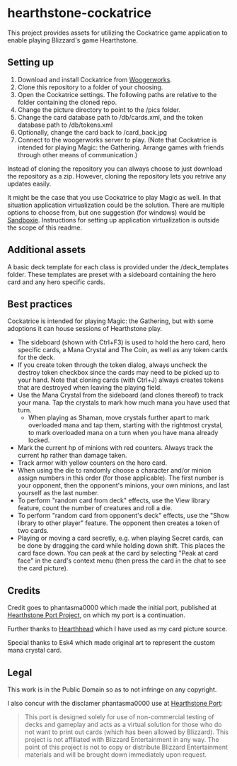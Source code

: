 # hearthstone-cockatrice

This project provides assets for utilizing the Cockatrice game application to enable playing Blizzard's game Hearthstone.

## Setting up

1. Download and install Cockatrice from [Woogerworks](http://woogerworks.com/).
1. Clone this repository to a folder of your choosing.
1. Open the Cockatrice settings. The following paths are relative to the folder containing the cloned repo.
  1. Change the picture directory to point to the /pics folder.
  1. Change the card database path to /db/cards.xml, and the token database path to /db/tokens.xml
  1. Optionally, change the card back to /card_back.jpg
1. Connect to the woogerworks server to play. (Note that Cockatrice is intended for playing Magic: the Gathering. Arrange games with friends through other means of communication.)

Instead of cloning the repository you can always choose to just download the repository as a zip. However, cloning the repository lets you retrive any updates easily.

It might be the case that you use Cockatrice to play Magic as well. In that situation application virtualization could be the solution. There are multiple options to choose from, but one suggestion (for windows) would be [Sandboxie](http://www.sandboxie.com/). Instructions for setting up application virtualization is outside the scope of this readme.    

## Additional assets

A basic deck template for each class is provided under the /deck_templates folder. These templates are preset with a sideboard containing the hero card and any hero specific cards.  

## Best practices

Cockatrice is intended for playing Magic: the Gathering, but with some adoptions it can house sessions of Hearthstone play.

- The sideboard (shown with Ctrl+F3) is used to hold the hero card, hero specific cards, a Mana Crystal and The Coin, as well as any token cards for the deck.
- If you create token through the token dialog, always uncheck the destroy token checkbox since the cards may need to be picked up to your hand. Note that cloning cards (with Ctrl+J) always creates tokens that are destroyed when leaving the playing field.
- Use the Mana Crystal from the sideboard (and clones thereof) to track your mana. Tap the crystals to mark how much mana you have used that turn.
  - When playing as Shaman, move crystals further apart to mark overloaded mana and tap them, starting with the rightmost crystal, to mark overloaded mana on a turn when you have mana already locked.
- Mark the current hp of minions with red counters. Always track the current hp rather than damage taken.
- Track armor with yellow counters on the hero card.
- When using the die to randomly choose a character and/or minion assign numbers in this order (for those applicable). The first number is your opponent, then the opponent's minions, your own minions, and last yourself as the last number.
- To perform "random card from deck" effects, use the View library feature, count the number of creatures and roll a die.  
- To perform "random card from opponent's deck" effects, use the "Show library to other player" feature. The opponent then creates a token of two cards.
- Playing or moving a card secretly, e.g. when playing Secret cards, can be done by dragging the card while holding down shift. This places the card face down. You can peak at the card by selecting "Peak at card face" in the card's context menu (then press the card in the chat to see the card picture).

## Credits

Credit goes to phantasma0000 which made the initial port, published at [Hearthstone Port Project](http://hearthstoneport.wordpress.com/), on which my port is a continuation.

Further thanks to [Hearthhead](http://hearthhead.com/) which I have used as my card picture source.

Special thanks to Esk4 which made original art to represent the custom mana crystal card.

## Legal

This work is in the Public Domain so as to not infringe on any copyright.

I also concur with the disclamer phantasma0000 use at [Hearthstone Port](http://hearthstoneport.wordpress.com/):

> This port is designed solely for use of non-commercial testing of decks and gameplay and acts as a virtual solution for those who do not want to print out cards (which has been allowed by Blizzard). This project is not affiliated with Blizzard Entertainment in any way.  The point of this project is not to copy or distribute Blizzard Entertainment materials and will be brought down immediately upon request.
